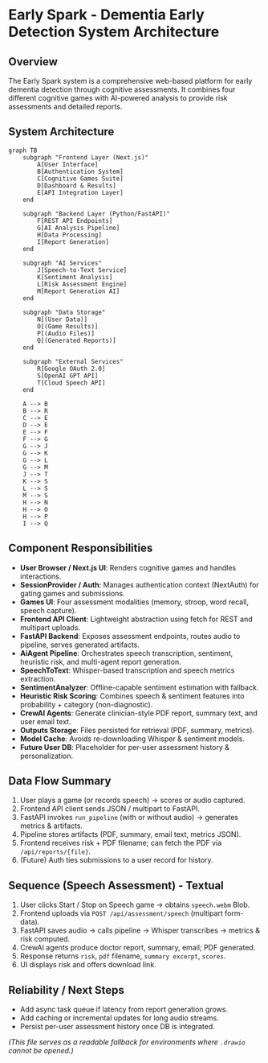 # Early Spark - Dementia Early Detection System Architecture

## Overview

The Early Spark system is a comprehensive web-based platform for early dementia detection through cognitive assessments. It combines four different cognitive games with AI-powered analysis to provide risk assessments and detailed reports.

## System Architecture

```mermaid
graph TB
    subgraph "Frontend Layer (Next.js)"
        A[User Interface]
        B[Authentication System]
        C[Cognitive Games Suite]
        D[Dashboard & Results]
        E[API Integration Layer]
    end
    
    subgraph "Backend Layer (Python/FastAPI)"
        F[REST API Endpoints]
        G[AI Analysis Pipeline]
        H[Data Processing]
        I[Report Generation]
    end
    
    subgraph "AI Services"
        J[Speech-to-Text Service]
        K[Sentiment Analysis]
        L[Risk Assessment Engine]
        M[Report Generation AI]
    end
    
    subgraph "Data Storage"
        N[(User Data)]
        O[(Game Results)]
        P[(Audio Files)]
        Q[(Generated Reports)]
    end
    
    subgraph "External Services"
        R[Google OAuth 2.0]
        S[OpenAI GPT API]
        T[Cloud Speech API]
    end
    
    A --> B
    B --> R
    C --> E
    D --> E
    E --> F
    F --> G
    G --> J
    G --> K
    G --> L
    G --> M
    J --> T
    K --> S
    L --> S
    M --> S
    H --> N
    H --> O
    H --> P
    I --> Q
```

## Component Responsibilities

- **User Browser / Next.js UI**: Renders cognitive games and handles interactions.
- **SessionProvider / Auth**: Manages authentication context (NextAuth) for gating games and submissions.
- **Games UI**: Four assessment modalities (memory, stroop, word recall, speech capture).
- **Frontend API Client**: Lightweight abstraction using fetch for REST and multipart uploads.
- **FastAPI Backend**: Exposes assessment endpoints, routes audio to pipeline, serves generated artifacts.
- **AiAgent Pipeline**: Orchestrates speech transcription, sentiment, heuristic risk, and multi-agent report generation.
- **SpeechToText**: Whisper-based transcription and speech metrics extraction.
- **SentimentAnalyzer**: Offline-capable sentiment estimation with fallback.
- **Heuristic Risk Scoring**: Combines speech & sentiment features into probability + category (non-diagnostic).
- **CrewAI Agents**: Generate clinician-style PDF report, summary text, and user email text.
- **Outputs Storage**: Files persisted for retrieval (PDF, summary, metrics).
- **Model Cache**: Avoids re-downloading Whisper & sentiment models.
- **Future User DB**: Placeholder for per-user assessment history & personalization.

## Data Flow Summary
1. User plays a game (or records speech) → scores or audio captured.
2. Frontend API client sends JSON / multipart to FastAPI.
3. FastAPI invokes `run_pipeline` (with or without audio) → generates metrics & artifacts.
4. Pipeline stores artifacts (PDF, summary, email text, metrics JSON).
5. Frontend receives risk + PDF filename; can fetch the PDF via `/api/reports/{file}`.
6. (Future) Auth ties submissions to a user record for history.

## Sequence (Speech Assessment) - Textual
1. User clicks Start / Stop on Speech game → obtains `speech.webm` Blob.
2. Frontend uploads via `POST /api/assessment/speech` (multipart form-data).
3. FastAPI saves audio → calls pipeline → Whisper transcribes → metrics & risk computed.
4. CrewAI agents produce doctor report, summary, email; PDF generated.
5. Response returns `risk`, `pdf` filename, `summary excerpt`, `scores`.
6. UI displays risk and offers download link.

## Reliability / Next Steps
- Add async task queue if latency from report generation grows.
- Add caching or incremental updates for long audio streams.
- Persist per-user assessment history once DB is integrated.

*(This file serves as a readable fallback for environments where `.drawio` cannot be opened.)*
